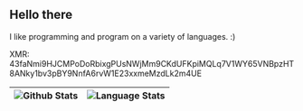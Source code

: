## Hello there

I like programming and program on a variety of languages. :)

XMR: 43faNmi9HJCMPoDoRbixgPUsNWjMm9CKdUFKpiMQLq7V1WY65VNBpzHT8ANky1bv3pBY9NnfA6rvW1E23xxmeMzdLk2m4UE

| ![Github Stats](https://github-readme-stats.vercel.app/api?username=Calbabreaker&show_icons=true) | ![Language Stats](https://github-readme-stats.vercel.app/api/top-langs/?username=calbabreaker&layout=compact&langs_count=8) |
| ------------------------------------------------------------------------------------------------- | --------------------------------------------------------------------------------------------------------------------------- |
